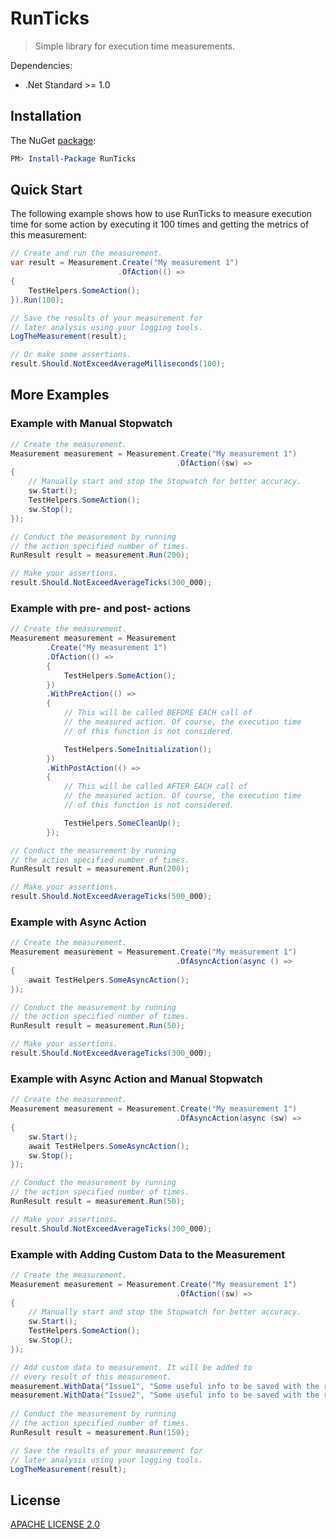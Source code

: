 # RunTicks

> Simple library for execution time measurements.
 
Dependencies:  
* .Net Standard >= 1.0

## Installation

The NuGet <a href="https://www.nuget.org/packages/RunTicks" target="_blank">package</a>:

```powershell
PM> Install-Package RunTicks
```
 
## Quick Start

The following example shows how to use RunTicks to measure execution time for some action by executing it 100 times and getting the metrics of this measurement:

```cs
// Create and run the measurement.
var result = Measurement.Create("My measurement 1")
                        .OfAction(() =>
{
    TestHelpers.SomeAction();
}).Run(100);

// Save the results of your measurement for 
// later analysis using your logging tools.
LogTheMeasurement(result);

// Or make some assertions.
result.Should.NotExceedAverageMilliseconds(100);
```

## More Examples

### Example with Manual Stopwatch

```cs
// Create the measurement.
Measurement measurement = Measurement.Create("My measurement 1")
                                     .OfAction((sw) =>
{
    // Manually start and stop the Stopwatch for better accuracy.
    sw.Start();
    TestHelpers.SomeAction();
    sw.Stop();
});

// Conduct the measurement by running 
// the action specified number of times.
RunResult result = measurement.Run(200);

// Make your assertions.
result.Should.NotExceedAverageTicks(300_000);
```

### Example with pre- and post- actions

```cs
// Create the measurement.
Measurement measurement = Measurement
        .Create("My measurement 1")
        .OfAction(() =>
        {
            TestHelpers.SomeAction();
        })
        .WithPreAction(() =>
        {
            // This will be called BEFORE EACH call of 
            // the measured action. Of course, the execution time 
            // of this function is not considered.

            TestHelpers.SomeInitialization();
        })
        .WithPostAction(() =>
        {
            // This will be called AFTER EACH call of 
            // the measured action. Of course, the execution time 
            // of this function is not considered.

            TestHelpers.SomeCleanUp();
        });

// Conduct the measurement by running 
// the action specified number of times.
RunResult result = measurement.Run(200);

// Make your assertions.
result.Should.NotExceedAverageTicks(500_000);
```

### Example with Async Action

```cs
// Create the measurement.
Measurement measurement = Measurement.Create("My measurement 1")
                                     .OfAsyncAction(async () =>
{
    await TestHelpers.SomeAsyncAction();
});

// Conduct the measurement by running 
// the action specified number of times.
RunResult result = measurement.Run(50);

// Make your assertions.
result.Should.NotExceedAverageTicks(300_000);
```

### Example with Async Action and Manual Stopwatch

```cs
// Create the measurement.
Measurement measurement = Measurement.Create("My measurement 1")
                                     .OfAsyncAction(async (sw) =>
{
    sw.Start();
    await TestHelpers.SomeAsyncAction();
    sw.Stop();
});

// Conduct the measurement by running 
// the action specified number of times.
RunResult result = measurement.Run(50);

// Make your assertions.
result.Should.NotExceedAverageTicks(300_000);
```

### Example with Adding Custom Data to the Measurement

```cs
// Create the measurement.
Measurement measurement = Measurement.Create("My measurement 1")
                                     .OfAction((sw) =>
{
    // Manually start and stop the Stopwatch for better accuracy.
    sw.Start();
    TestHelpers.SomeAction();
    sw.Stop();
});

// Add custom data to measurement. It will be added to 
// every result of this measurement.
measurement.WithData("Issue1", "Some useful info to be saved with the results.");
measurement.WithData("Issue2", "Some useful info to be saved with the results.");
        
// Conduct the measurement by running 
// the action specified number of times.
RunResult result = measurement.Run(150);

// Save the results of your measurement for 
// later analysis using your logging tools.
LogTheMeasurement(result);
```
 
## License

[APACHE LICENSE 2.0](https://www.apache.org/licenses/LICENSE-2.0)